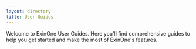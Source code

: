 ```yaml
---
layout: directory
title: User Guides
---
```


Welcome to ExinOne User Guides. Here you'll find comprehensive guides to help you get started and make the most of ExinOne's features.
